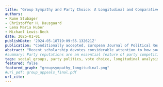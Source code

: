 ```yaml
---
title: "Group Sympathy and Party Choice: A Longitudinal and Comparative Analysis of Reference Group Theory"
authors:
- Rune Stubager
- Christoffer H. Dausgaard
- Lena Maria Huber
- Michael Lewis-Beck
date: 2025-01-01
publishDate: '2024-05-18T19:09:55.132621Z'
publication: "Conditionally accepted, European Journal of Political Research"
abstract: "Recent scholarship devotes considerable attention to how social identities influence vote choice. However, group sympathies or group affect constitutes another, often overlooked subjective component of the relationship between social groups and vote choice. Based on reference group theory and drawing on ANES data as well as recent Danish and Austrian election surveys, we examine how voters’ sympathies with a range of groups are related to party choice across time and space. We find that group sympathies are related to vote choice in all three countries even when controlling for objective group memberships and social identities. Across time, most relationships are stable or strengthening and comparable in strength to the relationship between group memberships and party choice. The relationship between group sympathies and vote choice is, furthermore, conditioned by perceived linkages between groups and parties. Hence, analyses of the role of social groups in voting need to also include group sympathies to grasp the full influence of social groups."
#summary: Party reputations are an essential feature of party competition. Earlier scholarship identifies parties' connections to social groups as an important constituent component of party reputations, and tends to see party reputations as stable in the short run. We challenge this view, arguing that group appeals, i.e. valenced references to social groups, can in fact lead to short-run changes in party-group linkages. Using an automated approach, we measure group appeals in party speech in Britain over 3 decades and link it to survey data. We find that citizens keep 'running tallies' of group appeals and frequently update perceptions of their group linkages in response to group appeals by party elites.
tags: social groups, party politics, vote choice, longitudinal analysis
featured: false
featured_graph: "groupsympathy_longitudinal.png"
#url_pdf: group_appeals_final.pdf
url_cite: 
---
```


